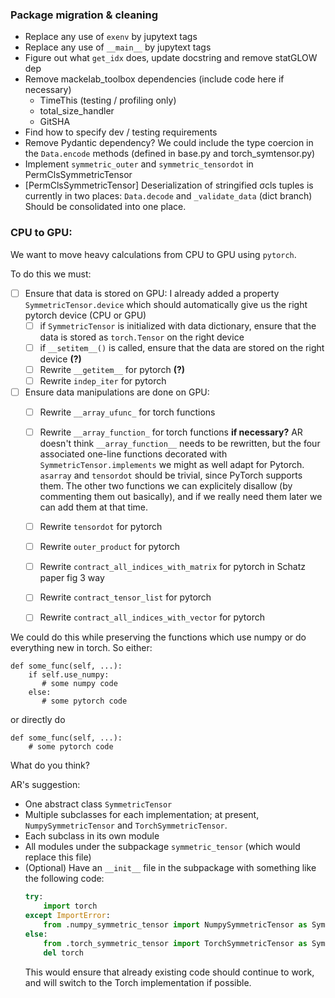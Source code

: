 ### Package migration & cleaning

- Replace any use of `exenv` by jupytext tags
- Replace any use of `__main__` by jupytext tags
- Figure out what `get_idx` does, update docstring and remove statGLOW dep
- Remove mackelab_toolbox dependencies (include code here if necessary)
  + TimeThis (testing / profiling only)
  + total_size_handler
  + GitSHA
- Find how to specify dev / testing requirements
- Remove Pydantic dependency? We could include the type coercion in the `Data.encode` methods (defined in base.py and torch_symtensor.py)
- Implement `symmetric_outer` and `symmetric_tensordot` in PermClsSymmetricTensor
- [PermClsSymmetricTensor] Deserialization of stringified σcls tuples is currently in two places: `Data.decode` and `_validate_data` (dict branch)
  Should be consolidated into one place.

### CPU to GPU:
We want to move heavy calculations from CPU to GPU using `pytorch`.


To do this we must:
  - [ ] Ensure that data is stored on GPU:
    I already added a property `SymmetricTensor.device` which should automatically give us the right pytorch device (CPU or GPU)
    - [ ] if `SymmetricTensor` is initialized with data dictionary, ensure that the data is stored as `torch.Tensor` on the right device
    - [ ] if `__setitem__()` is called, ensure that the data are stored on the right device **(?)**
    - [ ] Rewrite `__getitem__` for pytorch **(?)**
    - [ ] Rewrite `indep_iter` for pytorch
  - [ ] Ensure data manipulations are done on GPU:
     - [ ] Rewrite `__array_ufunc_` for torch functions
     - [ ] Rewrite `__array_function_` for torch functions **if necessary?**
          AR doesn't think `__array_function__` needs to be rewritten, but the four associated one-line functions decorated with `SymmetricTensor.implements` we might as well adapt for Pytorch. `asarray` and `tensordot` should be trivial, since PyTorch supports them. The other two functions we can explicitely disallow (by commenting them out basically), and if we really need them later we can add them at that time.
     - [ ] Rewrite `tensordot` for pytorch
     - [ ] Rewrite `outer_product` for pytorch
     - [ ] Rewrite `contract_all_indices_with_matrix` for pytorch in Schatz paper fig 3 way
     - [ ] Rewrite `contract_tensor_list` for pytorch
     - [ ] Rewrite `contract_all_indices_with_vector` for pytorch


We could do this while preserving the functions which use numpy or do everything new in torch.
So either:
```
def some_func(self, ...):
    if self.use_numpy:
       # some numpy code
    else:
       # some pytorch code
```

or directly do
```
def some_func(self, ...):
    # some pytorch code
```

What do you think?

AR's suggestion:
- One abstract class `SymmetricTensor`
- Multiple subclasses for each implementation; at present, `NumpySymmetricTensor` and `TorchSymmetricTensor`.
- Each subclass in its own module
- All modules under the subpackage `symmetric_tensor` (which would replace this file)
- (Optional) Have an `__init__` file in the subpackage with something like the following code:
  ```python
  try:
      import torch
  except ImportError:
      from .numpy_symmetric_tensor import NumpySymmetricTensor as SymmetricTensor
  else:
      from .torch_symmetric_tensor import TorchSymmetricTensor as SymmetricTensor
      del torch
   ```
   This would ensure that already existing code should continue to work, and will switch to the Torch implementation if possible.
